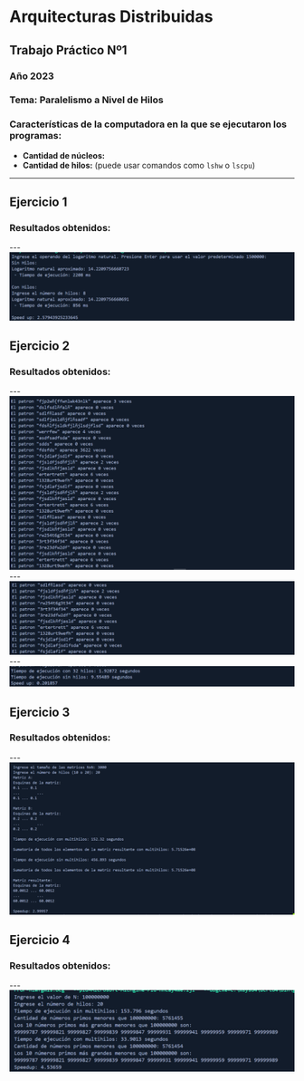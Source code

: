 # Arquitecturas Distribuidas
## Trabajo Práctico Nº1
### Año 2023
### Tema: Paralelismo a Nivel de Hilos

### Características de la computadora en la que se ejecutaron los programas:
- **Cantidad de núcleos:**
- **Cantidad de hilos:** (puede usar comandos como `lshw` o `lscpu`)

---

## Ejercicio 1
### Resultados obtenidos:

--- ![](https://github.com/paulisuden/Arquitecturas-distribuidas/blob/main/tp1/images/ej1.png)

## Ejercicio 2
### Resultados obtenidos:

--- ![](https://github.com/paulisuden/Arquitecturas-distribuidas/blob/main/tp1/images/ej2.1.png)
--- ![](https://github.com/paulisuden/Arquitecturas-distribuidas/blob/main/tp1/images/ej2.2.png)
--- ![](https://github.com/paulisuden/Arquitecturas-distribuidas/blob/main/tp1/images/ej2.3.png)

## Ejercicio 3
### Resultados obtenidos:

--- ![](https://github.com/paulisuden/Arquitecturas-distribuidas/blob/main/tp1/images/ej3.png)


## Ejercicio 4
### Resultados obtenidos:

--- ![](https://github.com/paulisuden/Arquitecturas-distribuidas/blob/main/tp1/images/ej4.png)